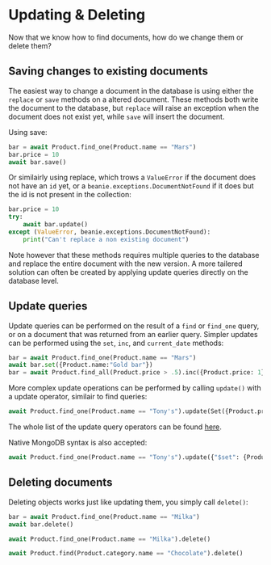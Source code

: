 # Updating & Deleting

Now that we know how to find documents, how do we change them or delete them?


## Saving changes to existing documents

The easiest way to change a document in the database is using either the `replace` or `save` methods on a altered document. These methods both write the document to the database, but `replace` will raise an exception when the document does not exist yet, while `save` will insert the document. 

Using save:
```python
bar = await Product.find_one(Product.name == "Mars")
bar.price = 10
await bar.save()
```
Or similairly using replace, which trows a `ValueError` if the document does not have an `id` yet, or a `beanie.exceptions.DocumentNotFound` if it does but the id is not present in the collection:
```python
bar.price = 10
try:
    await bar.update()
except (ValueError, beanie.exceptions.DocumentNotFound):
    print("Can't replace a non existing document")
```

Note however that these methods requires multiple queries to the database and replace the entire document with the new version. A more tailered solution can often be created by applying update queries directly on the database level.

## Update queries

Update queries can be performed on the result of a `find` or `find_one` query, or on a document that was returned from an earlier query. Simpler updates can be performed using the `set`, `inc`, and `current_date` methods:
```python
bar = await Product.find_one(Product.name == "Mars")
await bar.set({Product.name:"Gold bar"})
bar = await Product.find_all(Product.price > .5).inc({Product.price: 1})
```

More complex update operations can be performed by calling `update()` with a update operator, similair to find queries:
```python
await Product.find_one(Product.name == "Tony's").update(Set({Product.price: 3.33}))
```
The whole list of the update query operators can be found [here](/api-documentation/operators/update).

Native MongoDB syntax is also accepted:
```python
await Product.find_one(Product.name == "Tony's").update({"$set": {Product.price: 3.33}})
```


## Deleting documents

Deleting objects works just like updating them, you simply call `delete()`: 


```python
bar = await Product.find_one(Product.name == "Milka")
await bar.delete()

await Product.find_one(Product.name == "Milka").delete()

await Product.find(Product.category.name == "Chocolate").delete()
```
